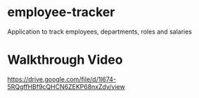 # employee-tracker

Application to track employees, departments, roles and salaries

# Walkthrough Video
https://drive.google.com/file/d/1l674-5RQgffHBf9cQHCN6ZEKP68nxZdv/view